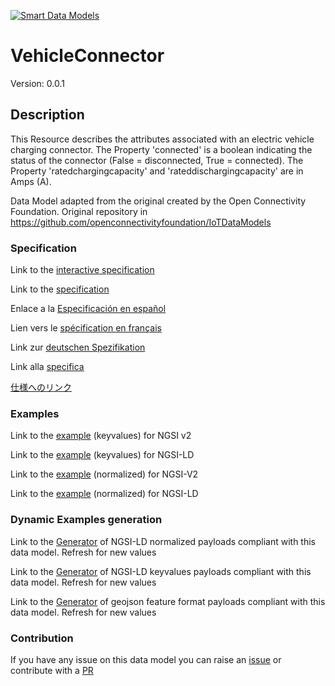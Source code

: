 [![Smart Data Models](https://smartdatamodels.org/wp-content/uploads/2022/01/SmartDataModels_logo.png "Logo")](https://smartdatamodels.org)
# VehicleConnector
Version: 0.0.1

## Description 

This Resource describes the attributes associated with an electric vehicle charging connector. The Property 'connected' is a boolean indicating the status of the connector (False = disconnected, True = connected). The Property 'ratedchargingcapacity' and 'rateddischargingcapacity' are in Amps (A).

Data Model adapted from the original created by the Open Connectivity Foundation. Original repository in https://github.com/openconnectivityfoundation/IoTDataModels
### Specification

Link to the [interactive specification](https://swagger.lab.fiware.org/?url=https://smart-data-models.github.io/dataModel.OCF/VehicleConnector/swagger.yaml)

Link to the [specification](https://github.com/smart-data-models/dataModel.OCF/blob/master/VehicleConnector/doc/spec.md)

Enlace a la [Especificación en español](https://github.com/smart-data-models/dataModel.OCF/blob/master/VehicleConnector/doc/spec_ES.md)

Lien vers le [spécification en français](https://github.com/smart-data-models/dataModel.OCF/blob/master/VehicleConnector/doc/spec_FR.md)

Link zur [deutschen Spezifikation](https://github.com/smart-data-models/dataModel.OCF/blob/master/VehicleConnector/doc/spec_DE.md)

Link alla [specifica](https://github.com/smart-data-models/dataModel.OCF/blob/master/VehicleConnector/doc/spec_IT.md)

[仕様へのリンク](https://github.com/smart-data-models/dataModel.OCF/blob/master/VehicleConnector/doc/spec_JA.md)
### Examples

Link to the [example](https://smart-data-models.github.io/dataModel.OCF/VehicleConnector/examples/example.json) (keyvalues) for NGSI v2

Link to the [example](https://smart-data-models.github.io/dataModel.OCF/VehicleConnector/examples/example.jsonld) (keyvalues) for NGSI-LD

Link to the [example](https://smart-data-models.github.io/dataModel.OCF/VehicleConnector/examples/example-normalized.json) (normalized) for NGSI-V2

Link to the [example](https://smart-data-models.github.io/dataModel.OCF/VehicleConnector/examples/example-normalized.jsonld) (normalized) for NGSI-LD
### Dynamic Examples generation

Link to the [Generator](https://smartdatamodels.org/extra/ngsi-ld_generator.php?schemaUrl=https://raw.githubusercontent.com/smart-data-models/dataModel.OCF/master/VehicleConnector/schema.json&email=info@smartdatamodels.org) of NGSI-LD normalized payloads compliant with this data model. Refresh for new values

Link to the [Generator](https://smartdatamodels.org/extra/ngsi-ld_generator_keyvalues.php?schemaUrl=https://raw.githubusercontent.com/smart-data-models/dataModel.OCF/master/VehicleConnector/schema.json&email=info@smartdatamodels.org) of NGSI-LD keyvalues payloads compliant with this data model. Refresh for new values

Link to the [Generator](https://smartdatamodels.org/extra/geojson_features_generator.php?schemaUrl=https://raw.githubusercontent.com/smart-data-models/dataModel.OCF/master/VehicleConnector/schema.json&email=info@smartdatamodels.org) of geojson feature format payloads compliant with this data model. Refresh for new values
### Contribution

 If you have any issue on this data model you can raise an [issue](https://github.com/smart-data-models/dataModel.OCF/issues)  or contribute with a [PR](https://github.com/smart-data-models/dataModel.OCF/pulls)